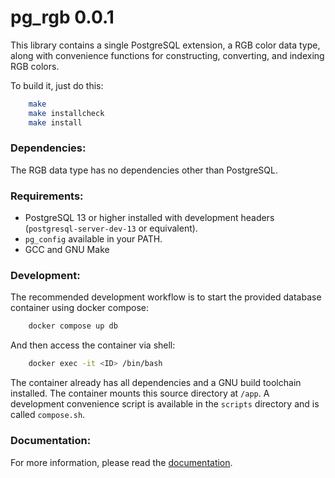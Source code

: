 # pg_rgb 0.0.1

This library contains a single PostgreSQL extension, a RGB color data type, along with convenience 
functions for constructing, converting, and indexing RGB colors.

To build it, just do this:

```bash
    make
    make installcheck
    make install
```

### Dependencies:

The RGB data type has no dependencies other than PostgreSQL.

### Requirements:

- PostgreSQL 13 or higher installed with development headers (`postgresql-server-dev-13` or equivalent).
- `pg_config` available in your PATH.
- GCC and GNU Make

### Development:

The recommended development workflow is to start the provided database container using docker compose:

```bash
    docker compose up db
```

And then access the container via shell:

```bash
    docker exec -it <ID> /bin/bash
```

The container already has all dependencies and a GNU build toolchain installed. 
The container mounts this source directory at `/app`. A development convenience 
script is available in the `scripts` directory and is called `compose.sh`.

### Documentation:

For more information, please read the [documentation](./doc/rgb.md).